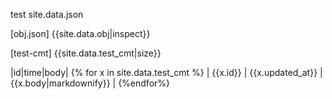 

test site.data.json

[obj.json]
{{site.data.obj|inspect}}

[test-cmt]
{{site.data.test_cmt|size}}

|id|time|body| {% for x in site.data.test_cmt %}
| {{x.id}} | {{x.updated_at}} | {{x.body|markdownify}} | {%endfor%}
